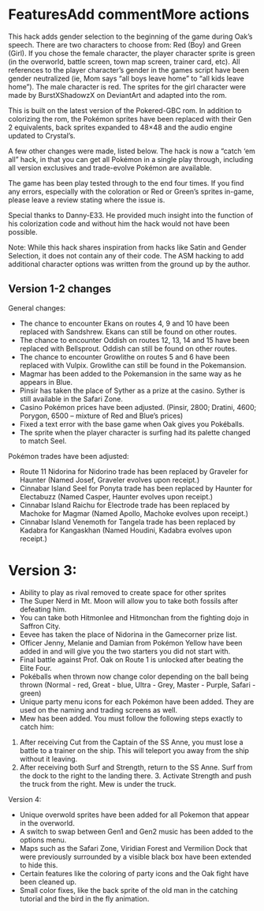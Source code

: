 # FeaturesAdd commentMore actions

This hack adds gender selection to the beginning of the game during Oak’s speech. There are two characters to choose from: Red (Boy) and Green (Girl). If you chose the female character, the player character sprite is green (in the overworld, battle screen, town map screen, trainer card, etc). All references to the player character’s gender in the games script have been gender neutralized (ie, Mom says “all boys leave home” to “all kids leave home”). The male character is red. The sprites for the girl character were made by BurstXShadowzX on DeviantArt and adapted into the rom.

This is built on the latest version of the Pokered-GBC rom. In addition to colorizing the rom, the Pokémon sprites have been replaced with their Gen 2 equivalents, back sprites expanded to 48×48 and the audio engine updated to Crystal’s.

A few other changes were made, listed below. The hack is now a “catch ‘em all” hack, in that you can get all Pokémon in a single play through, including all version exclusives and trade-evolve Pokémon are available.

The game has been play tested through to the end four times. If you find any errors, especially with the coloration or Red or Green’s sprites in-game, please leave a review stating where the issue is.

Special thanks to Danny-E33. He provided much insight into the function of his colorization code and without him the hack would not have been possible.

Note: While this hack shares inspiration from hacks like Satin and Gender Selection, it does not contain any of their code. The ASM hacking to add additional character options was written from the ground up by the author.

## Version 1-2 changes

General changes:

- The chance to encounter Ekans on routes 4, 9 and 10 have been replaced with Sandshrew. Ekans can still be found on other routes.
- The chance to encounter Oddish on routes 12, 13, 14 and 15 have been replaced with Bellsprout. Oddish can still be found on other routes.
- The chance to encounter Growlithe on routes 5 and 6 have been replaced with Vulpix. Growlithe can still be found in the Pokemansion.
- Magmar has been added to the Pokemansion in the same way as he appears in Blue.
- Pinsir has taken the place of Syther as a prize at the casino. Syther is still available in the Safari Zone.
- Casino Pokémon prices have been adjusted. (Pinsir, 2800; Dratini, 4600; Porygon, 6500 – mixture of Red and Blue’s prices)
- Fixed a text error with the base game when Oak gives you Pokéballs.
- The sprite when the player character is surfing had its palette changed to match Seel.

Pokémon trades have been adjusted:

- Route 11 Nidorina for Nidorino trade has been replaced by Graveler for Haunter (Named Josef, Graveler evolves upon receipt.)
- Cinnabar Island Seel for Ponyta trade has been replaced by Haunter for Electabuzz (Named Casper, Haunter evolves upon receipt.)
- Cinnabar Island Raichu for Electrode trade has been replaced by Machoke for Magmar (Named Apollo, Machoke evolves upon receipt.)
- Cinnabar Island Venemoth for Tangela trade has been replaced by Kadabra for Kangaskhan (Named Houdini, Kadabra evolves upon receipt.)

# Version 3:

- Ability to play as rival removed to create space for other sprites
- The Super Nerd in Mt. Moon will allow you to take both fossils after defeating him.
- You can take both Hitmonlee and Hitmonchan from the fighting dojo in Saffron City.
- Eevee has taken the place of Nidorina in the Gamecorner prize list.
- Officer Jenny, Melanie and Damian from Pokémon Yellow have been added in and will give you the two starters you did not start with.
- Final battle against Prof. Oak on Route 1 is unlocked after beating the Elite Four.
- Pokéballs when thrown now change color depending on the ball being thrown (Normal - red, Great - blue, Ultra - Grey, Master - Purple, Safari - green)
- Unique party menu icons for each Pokémon have been added. They are used on the naming and trading screens as well.
- Mew has been added. You must follow the following steps exactly to catch him:

1. After receiving Cut from the Captain of the SS Anne, you must lose a battle to a trainer on the ship. This will teleport you away from the ship without it leaving.
2. After receiving both Surf and Strength, return to the SS Anne. Surf from the dock to the right to the landing there. 3. Activate Strength and push the truck from the right. Mew is under the truck.

Version 4:
- Unique overwold sprites have been added for all Pokemon that appear in the overworld.
- A switch to swap between Gen1 and Gen2 music has been added to the options menu.
- Maps such as the Safari Zone, Viridian Forest and Vermilion Dock that were previously surrounded by a visible black box have been extended to hide this. 
- Certain features like the coloring of party icons and the Oak fight have been cleaned up.
- Small color fixes, like the back sprite of the old man in the catching tutorial and the bird in the fly animation.
